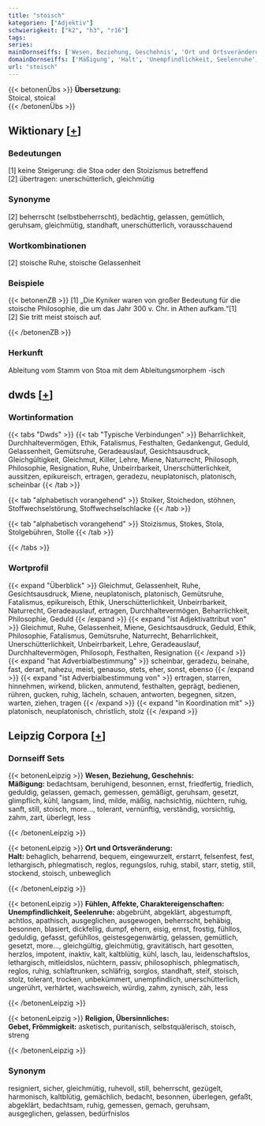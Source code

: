 ```yaml
---
title: "stoisch"
kategorien: ["Adjektiv"]
schwierigkeit: ["k2", "h3", "r16"]
tags:
series:
mainDornseiffs: ['Wesen, Beziehung, Geschehnis', 'Ort und Ortsveränderung', 'Fühlen, Affekte, Charaktereigenschaften', 'Religion, Übersinnliches']
domainDornseiffs: ['Mäßigung', 'Halt', 'Unempfindlichkeit, Seelenruhe', 'Gebet, Frömmigkeit']
url: "stoisch"
---
```


{{< betonenÜbs >}}
**Übersetzung:**  
Stoical, stoical  
{{< /betonenÜbs >}}

## Wiktionary [[+](https://de.wiktionary.org/wiki/stoisch)]

### Bedeutungen
[1] keine Steigerung: die Stoa oder den Stoizismus betreffend  
[2] übertragen: unerschütterlich, gleichmütig  

### Synonyme
[2] beherrscht (selbstbeherrscht), bedächtig, gelassen, gemütlich, geruhsam, gleichmütig, standhaft, unerschütterlich, vorausschauend  

### Wortkombinationen
[2] stoische Ruhe, stoische Gelassenheit  

### Beispiele
{{< betonenZB >}}
[1] „Die Kyniker waren von großer Bedeutung für die stoische Philosophie, die um das Jahr 300 v. Chr. in Athen aufkam.“[1]  
[2] Sie tritt meist stoisch auf.  

{{< /betonenZB >}}
### Herkunft
Ableitung vom Stamm von Stoa mit dem Ableitungsmorphem -isch  



## dwds [[+](https://www.dwds.de/wb/stoisch)]

### Wortinformation
{{< tabs "Dwds" >}}
{{< tab "Typische Verbindungen" >}}
Beharrlichkeit, Durchhaltevermögen, Ethik, Fatalismus, Festhalten, Gedankengut, Geduld, Gelassenheit, Gemütsruhe, Geradeauslauf, Gesichtsausdruck, Gleichgültigkeit, Gleichmut, Killer, Lehre, Miene, Naturrecht, Philosoph, Philosophie, Resignation, Ruhe, Unbeirrbarkeit, Unerschütterlichkeit, aussitzen, epikureisch, ertragen, geradezu, neuplatonisch, platonisch, scheinbar
{{< /tab >}}

{{< tab "alphabetisch vorangehend" >}}
Stoiker, Stoichedon, stöhnen, Stoffwechselstörung, Stoffwechselschlacke
{{< /tab >}}

{{< tab "alphabetisch vorangehend" >}}
Stoizismus, Stokes, Stola, Stolgebühren, Stolle
{{< /tab >}}

{{< /tabs >}}

### Wortprofil
{{< expand "Überblick" >}} Gleichmut, Gelassenheit, Ruhe, Gesichtsausdruck, Miene, neuplatonisch, platonisch, Gemütsruhe, Fatalismus, epikureisch, Ethik, Unerschütterlichkeit, Unbeirrbarkeit, Naturrecht, Geradeauslauf, ertragen, Durchhaltevermögen, Beharrlichkeit, Philosophie, Geduld {{< /expand >}}
{{< expand "ist Adjektivattribut von" >}} Gleichmut, Ruhe, Gelassenheit, Miene, Gesichtsausdruck, Geduld, Ethik, Philosophie, Fatalismus, Gemütsruhe, Naturrecht, Beharrlichkeit, Unerschütterlichkeit, Unbeirrbarkeit, Lehre, Geradeauslauf, Durchhaltevermögen, Philosoph, Festhalten, Resignation {{< /expand >}}
{{< expand "hat Adverbialbestimmung" >}} scheinbar, geradezu, beinahe, fast, derart, nahezu, meist, genauso, stets, eher, sonst, ebenso {{< /expand >}}
{{< expand "ist Adverbialbestimmung von" >}} ertragen, starren, hinnehmen, wirkend, blicken, anmutend, festhalten, geprägt, bedienen, rühren, gucken, ruhig, lächeln, schauen, antworten, begegnen, sitzen, warten, ziehen, tragen {{< /expand >}}
{{< expand "in Koordination mit" >}} platonisch, neuplatonisch, christlich, stolz {{< /expand >}}

## Leipzig Corpora [[+](https://corpora.uni-leipzig.de/en/res?word=stoisch&corpusId=deu_newscrawl-public_2018)]

### Dornseiff Sets
{{< betonenLeipzig >}}
**Wesen, Beziehung, Geschehnis:**  
**Mäßigung:** bedachtsam, beruhigend, besonnen, ernst, friedfertig, friedlich, geduldig, gelassen, gemach, gemessen, gemäßigt, geruhsam, gesetzt, glimpflich, kühl, langsam, lind, milde, mäßig, nachsichtig, nüchtern, ruhig, sanft, still, stoisch, more..., tolerant, vernünftig, verständig, vorsichtig, zahm, zart, überlegt, less  

{{< /betonenLeipzig >}}


{{< betonenLeipzig >}}
**Ort und Ortsveränderung:**  
**Halt:** behaglich, beharrend, bequem, eingewurzelt, erstarrt, felsenfest, fest, lethargisch, phlegmatisch, reglos, regungslos, ruhig, stabil, starr, stetig, still, stockend, stoisch, unbeweglich  

{{< /betonenLeipzig >}}


{{< betonenLeipzig >}}
**Fühlen, Affekte, Charaktereigenschaften:**  
**Unempfindlichkeit, Seelenruhe:** abgebrüht, abgeklärt, abgestumpft, achtlos, apathisch, ausgeglichen, ausgewogen, beherrscht, behäbig, besonnen, blasiert, dickfellig, dumpf, ehern, eisig, ernst, frostig, fühllos, geduldig, gefasst, gefühllos, geistesgegenwärtig, gelassen, gemütlich, gesetzt, more..., gleichgültig, gleichmütig, gravitätisch, hart gesotten, herzlos, impotent, inaktiv, kalt, kaltblütig, kühl, lasch, lau, leidenschaftslos, lethargisch, mitleidslos, nüchtern, passiv, philosophisch, phlegmatisch, reglos, ruhig, schlaftrunken, schläfrig, sorglos, standhaft, steif, stoisch, stolz, tolerant, trocken, unbekümmert, unempfindlich, unerschütterlich, ungerührt, verhärtet, wachsweich, würdig, zahm, zynisch, zäh, less  

{{< /betonenLeipzig >}}


{{< betonenLeipzig >}}
**Religion, Übersinnliches:**  
**Gebet, Frömmigkeit:** asketisch, puritanisch, selbstquälerisch, stoisch, streng  

{{< /betonenLeipzig >}}

### Synonym
resigniert, sicher, gleichmütig, ruhevoll, still, beherrscht, gezügelt, harmonisch, kaltblütig, gemächlich, bedacht, besonnen, überlegen, gefaßt, abgeklärt, bedachtsam, ruhig, gemessen, gemach, geruhsam, ausgeglichen, gelassen, bedürfnislos

